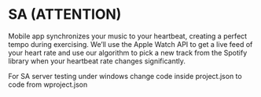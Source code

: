 # SA (ATTENTION)
Mobile app synchronizes your music to your heartbeat, creating a perfect tempo during exercising. 
We’ll use the Apple Watch API to get a live feed of your heart rate and use our algorithm to pick 
a new track from the Spotify library when your heartbeat rate changes significantly.

For SA server testing under windows change code inside project.json to code from wproject.json
